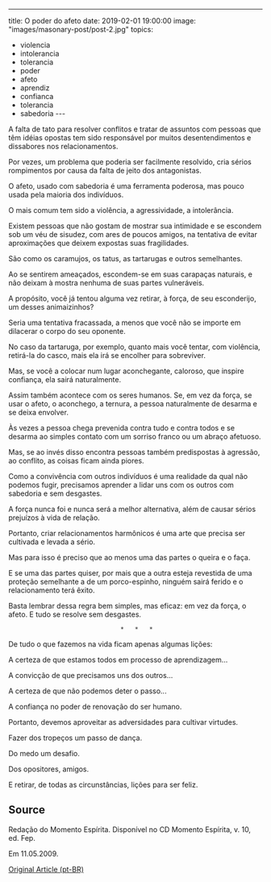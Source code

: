 ---
title: O poder do afeto
date: 2019-02-01 19:00:00
image: "images/masonary-post/post-2.jpg"
topics: 
- violencia
- intolerancia
- tolerancia
- poder
- afeto
- aprendiz
- confianca
- tolerancia
- sabedoria
--- 

A falta de tato para resolver conflitos e tratar de assuntos com pessoas que
têm idéias opostas tem sido responsável por muitos desentendimentos e
dissabores nos relacionamentos.

Por vezes, um problema que poderia ser facilmente resolvido, cria sérios
rompimentos por causa da falta de jeito dos antagonistas.

O afeto, usado com sabedoria é uma ferramenta poderosa, mas pouco usada pela
maioria dos indivíduos.

O mais comum tem sido a violência, a agressividade, a intolerância.

Existem pessoas que não gostam de mostrar sua intimidade e se escondem sob um
véu de sisudez, com ares de poucos amigos, na tentativa de evitar aproximações
que deixem expostas suas fragilidades.

São como os caramujos, os tatus, as tartarugas e outros semelhantes.

Ao se sentirem ameaçados, escondem-se em suas carapaças naturais, e não deixam
à mostra nenhuma de suas partes vulneráveis.

A propósito, você já tentou alguma vez retirar, à força, de seu esconderijo, um
desses animaizinhos?

Seria uma tentativa fracassada, a menos que você não se importe em dilacerar o
corpo do seu oponente.

No caso da tartaruga, por exemplo, quanto mais você tentar, com violência,
retirá-la do casco, mais ela irá se encolher para sobreviver.

Mas, se você a colocar num lugar aconchegante, caloroso, que inspire confiança,
ela sairá naturalmente.

Assim também acontece com os seres humanos. Se, em vez da força, se usar o
afeto, o aconchego, a ternura, a pessoa naturalmente de desarma e se deixa
envolver.

Às vezes a pessoa chega prevenida contra tudo e contra todos e se desarma ao
simples contato com um sorriso franco ou um abraço afetuoso.

Mas, se ao invés disso encontra pessoas também predispostas à agressão, ao
conflito, as coisas ficam ainda piores.

Como a convivência com outros indivíduos é uma realidade da qual não podemos
fugir, precisamos aprender a lidar uns com os outros com sabedoria e sem
desgastes.

A força nunca foi e nunca será a melhor alternativa, além de causar sérios
prejuízos à vida de relação.

Portanto, criar relacionamentos harmônicos é uma arte que precisa ser cultivada
e levada a sério.

Mas para isso é preciso que ao menos uma das partes o queira e o faça.

E se uma das partes quiser, por mais que a outra esteja revestida de uma
proteção semelhante a de um porco-espinho, ninguém sairá ferido e o
relacionamento terá êxito.

Basta lembrar dessa regra bem simples, mas eficaz: em vez da força, o afeto. E
tudo se resolve sem desgastes.

                                   *   *   *

De tudo o que fazemos na vida ficam apenas algumas lições:

A certeza de que estamos todos em processo de aprendizagem...

A convicção de que precisamos uns dos outros...

A certeza de que não podemos deter o passo...

A confiança no poder de renovação do ser humano.

Portanto, devemos aproveitar as adversidades para cultivar virtudes.

Fazer dos tropeços um passo de dança.

Do medo um desafio.

Dos opositores, amigos.

E retirar, de todas as circunstâncias, lições para ser feliz.

## Source
Redação do Momento Espírita.
Disponível no CD Momento Espírita, v. 10, ed. Fep.

Em 11.05.2009.


[Original Article (pt-BR)](http://www.momento.com.br/pt/ler_texto.php?id=1203)
